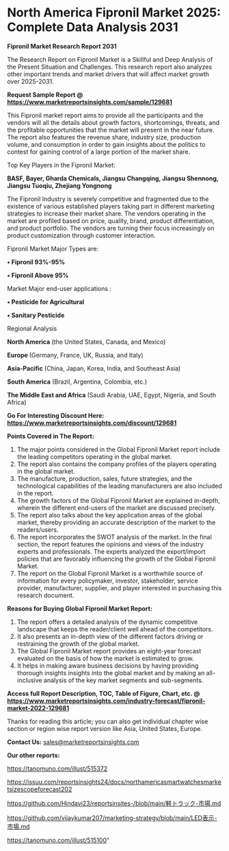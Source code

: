 # North America Fipronil Market 2025: Complete Data Analysis 2031

<strong>Fipronil Market Research Report 2031</strong>

The Research Report on Fipronil Market is a Skillful and Deep Analysis of the Present Situation and Challenges. This research report also analyzes other important trends and market drivers that will affect market growth over 2025-2031.

<strong>Request Sample Report @ <a href=https://www.marketreportsinsights.com/sample/129681>https://www.marketreportsinsights.com/sample/129681</a></strong>

This Fipronil market report aims to provide all the participants and the vendors will all the details about growth factors, shortcomings, threats, and the profitable opportunities that the market will present in the near future. The report also features the revenue share, industry size, production volume, and consumption in order to gain insights about the politics to contest for gaining control of a large portion of the market share.

Top Key Players in the Fipronil Market:

<strong>BASF, Bayer, Gharda Chemicals, Jiangsu Changqing, Jiangsu Shennong, Jiangsu Tuoqiu, Zhejiang Yongnong</strong>

The Fipronil Industry is severely competitive and fragmented due to the existence of various established players taking part in different marketing strategies to increase their market share. The vendors operating in the market are profiled based on price, quality, brand, product differentiation, and product portfolio. The vendors are turning their focus increasingly on product customization through customer interaction.

Fipronil Market Major Types are:

<strong>• Fipronil 93%-95%

• Fipronil Above 95%</strong>

Market Major end-user applications :

<strong>• Pesticide for Agricultural

• Sanitary Pesticide</strong>

Regional Analysis

</u><strong><b>North America</b></strong> (the United States, Canada, and Mexico)

<strong><b>Europe </b></strong>(Germany, France, UK, Russia, and Italy)

<strong><b>Asia-Pacific</b></strong> (China, Japan, Korea, India, and Southeast Asia)

<strong><b>South America</b></strong> (Brazil, Argentina, Colombia, etc.)

<strong><b>The Middle East and Africa</b></strong> (Saudi Arabia, UAE, Egypt, Nigeria, and South Africa)

<strong>Go For Interesting Discount Here: <a href=https://www.marketreportsinsights.com/discount/129681>https://www.marketreportsinsights.com/discount/129681</a></strong>

<strong>Points Covered in The Report:</strong>
<ol>
  <li>The major points considered in the Global Fipronil Market report include the leading competitors operating in the global market.</li>
  <li>The report also contains the company profiles of the players operating in the global market.</li>
  <li>The manufacture, production, sales, future strategies, and the technological capabilities of the leading manufacturers are also included in the report.</li>
  <li>The growth factors of the Global Fipronil Market are explained in-depth, wherein the different end-users of the market are discussed precisely.</li>
  <li>The report also talks about the key application areas of the global market, thereby providing an accurate description of the market to the readers/users.</li>
  <li>The report incorporates the SWOT analysis of the market. In the final section, the report features the opinions and views of the industry experts and professionals. The experts analyzed the export/import policies that are favorably influencing the growth of the Global Fipronil Market.</li>
  <li>The report on the Global Fipronil Market is a worthwhile source of information for every policymaker, investor, stakeholder, service provider, manufacturer, supplier, and player interested in purchasing this research document.</li>
</ol>
<strong>Reasons for Buying Global Fipronil Market Report:</strong>

<ol>
  <li>The report offers a detailed analysis of the dynamic competitive landscape that keeps the reader/client well ahead of the competitors.</li>
  <li>It also presents an in-depth view of the different factors driving or restraining the growth of the global market.</li>
  <li>The Global Fipronil Market report provides an eight-year forecast evaluated on the basis of how the market is estimated to grow.</li>
  <li>It helps in making aware business decisions by having providing thorough insights insights into the global market and by making an all-inclusive analysis of the key market segments and sub-segments.</li>
</ol>
<strong>Access full Report Description, TOC, Table of Figure, Chart, etc. @ <a href=https://www.marketreportsinsights.com/industry-forecast/fipronil-market-2022-129681>https://www.marketreportsinsights.com/industry-forecast/fipronil-market-2022-129681</a></strong>


Thanks for reading this article; you can also get individual chapter wise section or region wise report version like Asia, United States, Europe.

<strong>Contact Us:</strong>
sales@marketreportsinsights.com

<strong>Our other reports:</strong>

<a href=https://tanomuno.com/illust/515372>https://tanomuno.com/illust/515372</a>

<a href=https://issuu.com/reportsinsights24/docs/northamericasmartwatchesmarketsizescopeforecast202>https://issuu.com/reportsinsights24/docs/northamericasmartwatchesmarketsizescopeforecast202</a>

<a href=https://github.com/Hindavi23/reportsinsites-/blob/main/軽トラック-市場.md>https://github.com/Hindavi23/reportsinsites-/blob/main/軽トラック-市場.md</a>

<a href=https://github.com/vijaykumar207/marketing-strategy/blob/main/LED表示-市場.md>https://github.com/vijaykumar207/marketing-strategy/blob/main/LED表示-市場.md</a>

<a href=https://tanomuno.com/illust/515100>https://tanomuno.com/illust/515100</a>"
